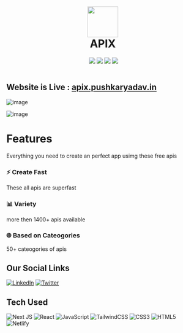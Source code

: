 <div align="center">
 <h1> <img src="https://apix.pushkaryadav.in/logo.png" width="80px"><br/>APIX</h1>
 <a href="https://www.buymeacoffee.com/pushkarydv" target="_blank"><img alt="" src="https://img.shields.io/badge/Buy%20Me%20a%20Coffee-ffdd00?style=flat-square&logo=buy-me-a-coffee&logoColor=black" style="vertical-align:center" /></a>
 <img src="https://img.shields.io/npm/v/npm?style=flat-square"/>
 <img src="https://img.shields.io/website?style=flat-square&url=https%3A%2F%2Fapix.pushkaryadav.in/"/> 
 <img src="https://img.shields.io/badge/License-GPL%20v3-brightgreen?style=flat-square"/>
 <img src="https://img.shields.io/github/languages/code-size/pushkarydv/apix?logo=github&style=flat-square"/>
</div>
<br/>

## Website is Live : [apix.pushkaryadav.in](https://apix.pushkaryadav.in/)
![image](https://user-images.githubusercontent.com/96358784/174392885-95afb826-bfc4-485d-86ba-423ec31c9255.png)

![image](https://user-images.githubusercontent.com/96358784/174392709-47f0dc81-17e6-4ebc-bd93-0ca28a16c46a.png)

# Features
Everything you need to create an perfect app usimg these free apis 

### ⚡ Create Fast

These all apis are superfast 

### 📊 Variety

more then 1400+ apis available

### 🌐 Based on Cateogories

 50+ cateogories of apis

## Our Social Links

[![LinkedIn](https://img.shields.io/badge/linkedin-%230077B5.svg?style=normal&logo=linkedin&logoColor=white)](https://www.linkedin.com/in/pushkarydv/)
[![Twitter](https://img.shields.io/badge/Twitter-%231DA1F2.svg?style=normal&logo=Twitter&logoColor=white)](https://twitter.com/pushkaryadav_/)

## Tech Used

![Next JS ](https://img.shields.io/badge/Next-black?logo=next.js&logoColor=white&style=for-the-badge)
![React](https://img.shields.io/badge/react-%2320232a.svg?style=for-the-badge&logo=react&logoColor=%2361DAFB)
![JavaScript](https://img.shields.io/badge/javascript-%23323330.svg?style=for-the-badge&logo=javascript&logoColor=%23F7DF1E)
![TailwindCSS](https://img.shields.io/badge/tailwindcss-%2338B2AC.svg?style=for-the-badge&logo=tailwind-css&logoColor=white)
![CSS3](https://img.shields.io/badge/css3-%231572B6.svg?style=for-the-badge&logo=css3&logoColor=white)
![HTML5](https://img.shields.io/badge/html5-%23E34F26.svg?style=for-the-badge&logo=html5&logoColor=white)
![Netlify](https://img.shields.io/badge/netlify-%23000000.svg?style=for-the-badge&logo=netlify&logoColor=white)
